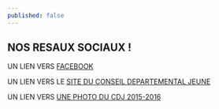 ```yaml
---
published: false
---
```



## NOS RESAUX SOCIAUX !
UN LIEN VERS [FACEBOOK](https://www.facebook.com/pages/Conseil-d%C3%A9partemental-des-Jeunes-de-la-Gironde/179149812554)

UN LIEN VERS LE [SITE DU CONSEIL DEPARTEMENTAL JEUNE](http://www.gironde.fr/jcms/c_5098/conseil-departemental-des-jeunes)

UN LIEN VERS [UNE PHOTO DU CDJ 2015-2016](http://www.gironde.fr/upload/docs/image/jpeg/2015-11/vignette-cdj-2015.jpg)
